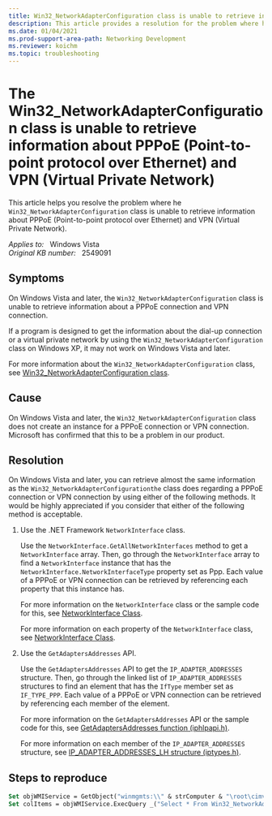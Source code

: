 ```yaml
---
title: Win32_NetworkAdapterConfiguration class is unable to retrieve information
description: This article provides a resolution for the problem where he Win32_NetworkAdapterConfiguration class is unable to retrieve information about PPPoE (Point-to-point protocol over Ethernet) and VPN (Virtual Private Network).
ms.date: 01/04/2021
ms.prod-support-area-path: Networking Development
ms.reviewer: koichm
ms.topic: troubleshooting
---
```

# The Win32_NetworkAdapterConfiguration class is unable to retrieve information about PPPoE (Point-to-point protocol over Ethernet) and VPN (Virtual Private Network)

This article helps you resolve the problem where he `Win32_NetworkAdapterConfiguration` class is unable to retrieve information about PPPoE (Point-to-point protocol over Ethernet) and VPN (Virtual Private Network).

_Applies to:_ &nbsp; Windows Vista  
_Original KB number:_ &nbsp; 2549091

## Symptoms

On Windows Vista and later, the `Win32_NetworkAdapterConfiguration` class is unable to retrieve information about a PPPoE connection and VPN connection.

If a program is designed to get the information about the dial-up connection or a virtual private network by using the `Win32_NetworkAdapterConfiguration` class on Windows XP, it may not work on Windows Vista and later.

For more information about the `Win32_NetworkAdapterConfiguration` class, see [Win32_NetworkAdapterConfiguration class](/windows/win32/cimwin32prov/win32-networkadapterconfiguration).

## Cause

On Windows Vista and later, the `Win32_NetworkAdapterConfiguration` class does not create an instance for a PPPoE connection or VPN connection.
Microsoft has confirmed that this to be a problem in our product.

## Resolution

On Windows Vista and later, you can retrieve almost the same information as the `Win32_NetworkAdapterConfigurationthe` class does regarding a PPPoE connection or VPN connection by using either of the following methods.
It would be highly appreciated if you consider that either of the following method is acceptable.

1. Use the .NET Framework `NetworkInterface` class.

    Use the `NetworkInterface.GetAllNetworkInterfaces` method to get a `NetworkInterface` array. Then, go through the `NetworkInterface` array to find a `NetworkInterface` instance that has the `NetworkInterface.NetworkInterfaceType` property set as Ppp. Each value of a PPPoE or VPN connection can be retrieved by referencing each property that this instance has.

    For more information on the `NetworkInterface` class or the sample code for this, see  [NetworkInterface Class](/dotnet/api/system.net.networkinformation.networkinterface).

    For more information on each property of the `NetworkInterface` class, see [NetworkInterface Class](/dotnet/api/system.net.networkinformation.networkinterface).

2. Use the `GetAdaptersAddresses` API.

    Use the `GetAdaptersAddresses` API to get the `IP_ADAPTER_ADDRESSES` structure. Then, go through the linked list of `IP_ADAPTER_ADDRESSES` structures to find an element that has the `IfType` member set as `IF_TYPE_PPP`. Each value of a PPPoE or VPN connection can be retrieved by referencing each member of the element.

    For more information on the `GetAdaptersAddresses` API or the sample code for this, see [GetAdaptersAddresses function (iphlpapi.h)](/windows/win32/api/iphlpapi/nf-iphlpapi-getadaptersaddresses).

    For more information on each member of the `IP_ADAPTER_ADDRESSES` structure, see  [IP_ADAPTER_ADDRESSES_LH structure (iptypes.h)](/windows/win32/api/iptypes/ns-iptypes-ip_adapter_addresses_lh).

## Steps to reproduce

```vb
Set objWMIService = GetObject("winmgmts:\\" & strComputer & "\root\cimv2")
Set colItems = objWMIService.ExecQuery _("Select * From Win32_NetworkAdapterConfiguration Where IPEnabled = True")
```
